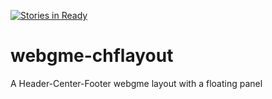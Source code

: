 [![Stories in Ready](https://badge.waffle.io/dfst/webgme-chflayout.png?label=ready&title=Ready)](https://waffle.io/dfst/webgme-chflayout)
# webgme-chflayout
A Header-Center-Footer webgme layout with a floating panel
